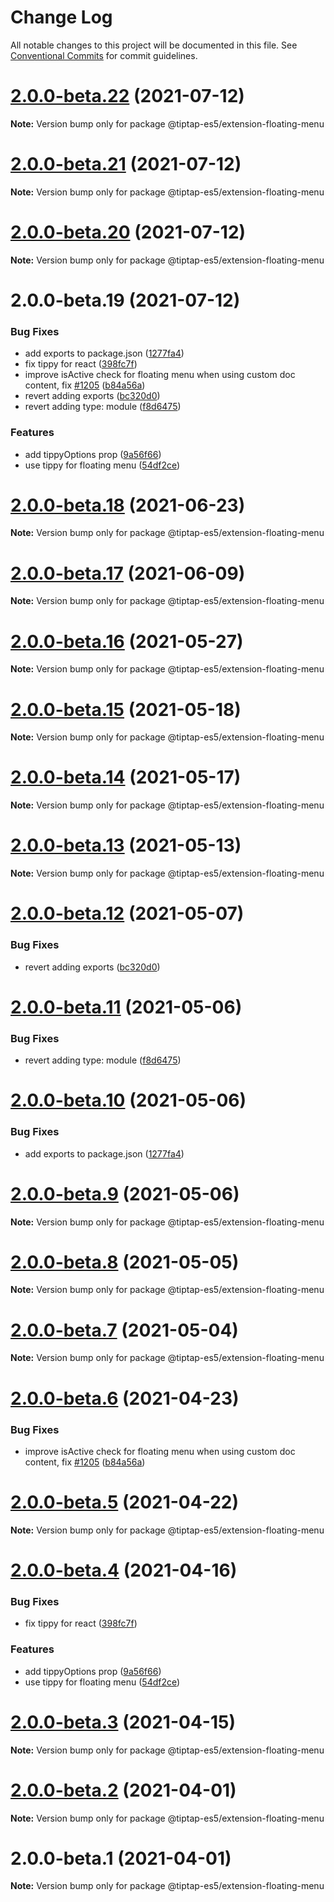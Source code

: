 # Change Log

All notable changes to this project will be documented in this file.
See [Conventional Commits](https://conventionalcommits.org) for commit guidelines.

# [2.0.0-beta.22](https://github.com/justame/tiptap/compare/@tiptap-es5/extension-floating-menu@2.0.0-beta.21...@tiptap-es5/extension-floating-menu@2.0.0-beta.22) (2021-07-12)

**Note:** Version bump only for package @tiptap-es5/extension-floating-menu





# [2.0.0-beta.21](https://github.com/justame/tiptap/compare/@tiptap-es5/extension-floating-menu@2.0.0-beta.20...@tiptap-es5/extension-floating-menu@2.0.0-beta.21) (2021-07-12)

**Note:** Version bump only for package @tiptap-es5/extension-floating-menu





# [2.0.0-beta.20](https://github.com/justame/tiptap/compare/@tiptap-es5/extension-floating-menu@2.0.0-beta.19...@tiptap-es5/extension-floating-menu@2.0.0-beta.20) (2021-07-12)

**Note:** Version bump only for package @tiptap-es5/extension-floating-menu





# 2.0.0-beta.19 (2021-07-12)


### Bug Fixes

* add exports to package.json ([1277fa4](https://github.com/justame/tiptap/commit/1277fa47151e9c039508cdb219bdd0ffe647f4ee))
* fix tippy for react ([398fc7f](https://github.com/justame/tiptap/commit/398fc7f210b9d5449cbb00543ddf4af768552b9c))
* improve isActive check for floating menu when using custom doc content, fix [#1205](https://github.com/justame/tiptap/issues/1205) ([b84a56a](https://github.com/justame/tiptap/commit/b84a56a84a60a62ed0a39f8f852595acc08c35f7))
* revert adding exports ([bc320d0](https://github.com/justame/tiptap/commit/bc320d0b4b80b0e37a7e47a56e0f6daec6e65d98))
* revert adding type: module ([f8d6475](https://github.com/justame/tiptap/commit/f8d6475e2151faea6f96baecdd6bd75880d50d2c))


### Features

* add tippyOptions prop ([9a56f66](https://github.com/justame/tiptap/commit/9a56f666a118ca7c59a6f1f67f40e6490e20d3b8))
* use tippy for floating menu ([54df2ce](https://github.com/justame/tiptap/commit/54df2ce077a4bac09c3f1d1eab8c68a09d8f8fa9))





# [2.0.0-beta.18](https://github.com/ueberdosis/tiptap/compare/@tiptap-es5/extension-floating-menu@2.0.0-beta.17...@tiptap-es5/extension-floating-menu@2.0.0-beta.18) (2021-06-23)

**Note:** Version bump only for package @tiptap-es5/extension-floating-menu

# [2.0.0-beta.17](https://github.com/ueberdosis/tiptap/compare/@tiptap-es5/extension-floating-menu@2.0.0-beta.16...@tiptap-es5/extension-floating-menu@2.0.0-beta.17) (2021-06-09)

**Note:** Version bump only for package @tiptap-es5/extension-floating-menu

# [2.0.0-beta.16](https://github.com/ueberdosis/tiptap/compare/@tiptap-es5/extension-floating-menu@2.0.0-beta.15...@tiptap-es5/extension-floating-menu@2.0.0-beta.16) (2021-05-27)

**Note:** Version bump only for package @tiptap-es5/extension-floating-menu

# [2.0.0-beta.15](https://github.com/ueberdosis/tiptap/compare/@tiptap-es5/extension-floating-menu@2.0.0-beta.14...@tiptap-es5/extension-floating-menu@2.0.0-beta.15) (2021-05-18)

**Note:** Version bump only for package @tiptap-es5/extension-floating-menu

# [2.0.0-beta.14](https://github.com/ueberdosis/tiptap/compare/@tiptap-es5/extension-floating-menu@2.0.0-beta.13...@tiptap-es5/extension-floating-menu@2.0.0-beta.14) (2021-05-17)

**Note:** Version bump only for package @tiptap-es5/extension-floating-menu

# [2.0.0-beta.13](https://github.com/ueberdosis/tiptap/compare/@tiptap-es5/extension-floating-menu@2.0.0-beta.12...@tiptap-es5/extension-floating-menu@2.0.0-beta.13) (2021-05-13)

**Note:** Version bump only for package @tiptap-es5/extension-floating-menu

# [2.0.0-beta.12](https://github.com/ueberdosis/tiptap/compare/@tiptap-es5/extension-floating-menu@2.0.0-beta.11...@tiptap-es5/extension-floating-menu@2.0.0-beta.12) (2021-05-07)

### Bug Fixes

- revert adding exports ([bc320d0](https://github.com/ueberdosis/tiptap/commit/bc320d0b4b80b0e37a7e47a56e0f6daec6e65d98))

# [2.0.0-beta.11](https://github.com/ueberdosis/tiptap/compare/@tiptap-es5/extension-floating-menu@2.0.0-beta.10...@tiptap-es5/extension-floating-menu@2.0.0-beta.11) (2021-05-06)

### Bug Fixes

- revert adding type: module ([f8d6475](https://github.com/ueberdosis/tiptap/commit/f8d6475e2151faea6f96baecdd6bd75880d50d2c))

# [2.0.0-beta.10](https://github.com/ueberdosis/tiptap/compare/@tiptap-es5/extension-floating-menu@2.0.0-beta.9...@tiptap-es5/extension-floating-menu@2.0.0-beta.10) (2021-05-06)

### Bug Fixes

- add exports to package.json ([1277fa4](https://github.com/ueberdosis/tiptap/commit/1277fa47151e9c039508cdb219bdd0ffe647f4ee))

# [2.0.0-beta.9](https://github.com/ueberdosis/tiptap/compare/@tiptap-es5/extension-floating-menu@2.0.0-beta.8...@tiptap-es5/extension-floating-menu@2.0.0-beta.9) (2021-05-06)

**Note:** Version bump only for package @tiptap-es5/extension-floating-menu

# [2.0.0-beta.8](https://github.com/ueberdosis/tiptap/compare/@tiptap-es5/extension-floating-menu@2.0.0-beta.7...@tiptap-es5/extension-floating-menu@2.0.0-beta.8) (2021-05-05)

**Note:** Version bump only for package @tiptap-es5/extension-floating-menu

# [2.0.0-beta.7](https://github.com/ueberdosis/tiptap/compare/@tiptap-es5/extension-floating-menu@2.0.0-beta.6...@tiptap-es5/extension-floating-menu@2.0.0-beta.7) (2021-05-04)

**Note:** Version bump only for package @tiptap-es5/extension-floating-menu

# [2.0.0-beta.6](https://github.com/ueberdosis/tiptap/compare/@tiptap-es5/extension-floating-menu@2.0.0-beta.5...@tiptap-es5/extension-floating-menu@2.0.0-beta.6) (2021-04-23)

### Bug Fixes

- improve isActive check for floating menu when using custom doc content, fix [#1205](https://github.com/ueberdosis/tiptap/issues/1205) ([b84a56a](https://github.com/ueberdosis/tiptap/commit/b84a56a84a60a62ed0a39f8f852595acc08c35f7))

# [2.0.0-beta.5](https://github.com/ueberdosis/tiptap/compare/@tiptap-es5/extension-floating-menu@2.0.0-beta.4...@tiptap-es5/extension-floating-menu@2.0.0-beta.5) (2021-04-22)

**Note:** Version bump only for package @tiptap-es5/extension-floating-menu

# [2.0.0-beta.4](https://github.com/ueberdosis/tiptap/compare/@tiptap-es5/extension-floating-menu@2.0.0-beta.3...@tiptap-es5/extension-floating-menu@2.0.0-beta.4) (2021-04-16)

### Bug Fixes

- fix tippy for react ([398fc7f](https://github.com/ueberdosis/tiptap/commit/398fc7f210b9d5449cbb00543ddf4af768552b9c))

### Features

- add tippyOptions prop ([9a56f66](https://github.com/ueberdosis/tiptap/commit/9a56f666a118ca7c59a6f1f67f40e6490e20d3b8))
- use tippy for floating menu ([54df2ce](https://github.com/ueberdosis/tiptap/commit/54df2ce077a4bac09c3f1d1eab8c68a09d8f8fa9))

# [2.0.0-beta.3](https://github.com/ueberdosis/tiptap/compare/@tiptap-es5/extension-floating-menu@2.0.0-beta.2...@tiptap-es5/extension-floating-menu@2.0.0-beta.3) (2021-04-15)

**Note:** Version bump only for package @tiptap-es5/extension-floating-menu

# [2.0.0-beta.2](https://github.com/ueberdosis/tiptap/compare/@tiptap-es5/extension-floating-menu@2.0.0-beta.1...@tiptap-es5/extension-floating-menu@2.0.0-beta.2) (2021-04-01)

**Note:** Version bump only for package @tiptap-es5/extension-floating-menu

# 2.0.0-beta.1 (2021-04-01)

**Note:** Version bump only for package @tiptap-es5/extension-floating-menu
